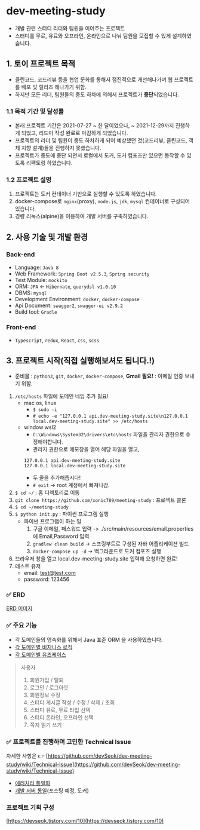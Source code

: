 # dev-meeting-study
- 개발 관련 스터디 리더와 팀원을 이어주는 프로젝트
- 스터디를 무료, 유료와 오프라인, 온라인으로 나눠 팀원을 모집할 수 있게 설계하였습니다.

## 1. 토이 프로젝트 목적
- 클린코드, 코드리뷰 등을 협업 문화를 통해서 점진적으로 개선해나가며 웹 프로젝트를 배포 및 릴리즈 해나가기 위함.
- 하지만 모든 리더, 팀원들의 중도 하차에 의해서 프로젝트가 **중단**되었습니다.

### 1.1 목적 기간 및 달성률
- 본래 프로젝트 기간은 2021-07-27 ~ 한 달이었으나, ~ 2021-12-29까지 진행하게 되었고, 리드미 작성 완료로 마감하게 되었습니다. 
- 프로젝트의 리더 및 팀원이 중도 하차하게 되어 예상했던 것(코드리뷰, 클린코드, 객체 지향 설계)들을 진행하지 못했습니다.
- 프로젝트가 중도에 중단 되면서 로컬에서 도커, 도커 컴포즈만 있으면 동작할 수 있도록 리팩토링 하였습니다.

### 1.2 프로젝트 설명
1. 프로젝트는 도커 컨테이너 기반으로 실행할 수 있도록 하였습니다.
2. docker-compose로 `nginx`(proxy), `node.js`, `jdk`, `mysql` 컨테이너로 구성되어 있습니다.
3. 경량 리눅스(alpine)을 이용하여 개발 서버를 구축하였습니다.

## 2. 사용 기술 및 개발 환경
### Back-end
- Language: `Java 8`
- Web Framework: `Spring Boot v2.5.3`, `Spring security`
- Test Module: `mockito`
- ORM: `JPA` <- `Hibernate`, `querydsl v1.0.10`
- DBMS: `mysql`
- Development Environment: `docker`, `docker-compose`
- Api Document: `swagger2`, `swagger-ui v2.9.2`
- Build tool: `Gradle`

### Front-end
- `Typescript`, `redux`, `React`, `css`, `scss`

## 3. 프로젝트 시작(직접 실행해보셔도 됩니다.!)
- 준비물 : `python3`, `git`, `docker`, `docker-compose`, **Gmail 필요!** : 이메일 인증 보내기 위함.
1. `/etc/hosts` 파일에 도메인 네임 추가 필요!
   - mac os, linux
     - `$ sudo -i`
     - `# echo -e "127.0.0.1 api.dev-meeting-study.site\n127.0.0.1 local.dev-meeting-study.site" >> /etc/hosts`
   - window wsl2
     - `C:\Windows\System32\drivers\etc\hosts` 파일을 관리자 권한으로 수정해야합니다.
     - 관리자 권한으로 메모장을 열어 해당 파일을 열고,
     ```
     127.0.0.1 api.dev-meeting-study.site
     127.0.0.1 local.dev-meeting-study.site
     ```
     - 두 줄을 추가해줍시다!
     - `# exit` -> root 계정에서 빠져나감.
2. `$ cd ~/` : 홈 디렉토리로 이동
3. `git clone https://github.com/xonic789/meeting-study` : 프로젝트 클론
4. `$ cd ~/meeting-study`
5. `$ python init.py` : 파이썬 프로그램 실행
   - 파이썬 프로그램이 하는 일
      1. 구글 이메일, 패스워드 입력 -> ./src/main/resources/email.properties 에 Email,Password 입력
      2. `gradlew clean build` -> 스프링부트로 구성된 자바 어플리케이션 빌드
      3. `docker-compose up -d` -> 백그라운드로 도커 컴포즈 실행
6. 브라우저 창을 열고 local.dev-meeting-study.site 입력해 요청하면 완료!
7. 테스트 유저 
    - email: test@test.com
    - password: 123456


### ✅ ERD
[ERD 이미지](readme_image/데브미팅%20프로젝트%20ERD.png)

### ✅ 주요 기능
- 각 도메인들의 영속화를 위해서 Java 표준 ORM 을 사용하였습니다.
- [각 도메인별 비지니스 로직](https://github.com/xonic789/meeting-study/wiki/Business-Rule)
- [각 도메인별 유즈케이스](https://github.com/xonic789/meeting-study/wiki/Use-Case)

> 사용자
> 1. 회원가입 / 탈퇴
> 2. 로그인 / 로그아웃
> 3. 회원정보 수정
> 4. 스터디 게시글 작성 / 수정 / 삭제 / 조회
> 5. 스터디 유료, 무료 타입 선택
> 6. 스터디 온라인, 오프라인 선택 
> 7. 쪽지 읽기 쓰기


### ✅ 프로젝트를 진행하며 고민한 Technical Issue

자세한 사항은 👉 [https://github.com/devSeok/dev-meeting-study/wiki/Technical-Issue](https://github.com/devSeok/dev-meeting-study/wiki/Technical-Issue)

- [에러처리 통일화](https://devseok.tistory.com/10)
- [개발 서버 통일]()(포스팅 예정, 도커)


### 프로젝트 기획 구성 <br>
[https://devseok.tistory.com/10](https://devseok.tistory.com/10)